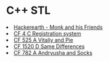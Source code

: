 # C++ STL

<li><a href="https://www.hackerearth.com/practice/data-structures/trees/binary-search-tree/practice-problems/algorithm/monk-and-his-friends/">Hackerearth - Monk and his Friends</a></li>
<li><a href="https://codeforces.com/contest/4/problem/C">CF 4 C Registration system</a></li>
<li><a href="https://codeforces.com/contest/525/problem/A">CF 525 A Vitaliy and Pie</a></li>
<li><a href="https://codeforces.com/contest/1520/problem/D">CF 1520 D Same Differences</a></li>
<li><a href="https://codeforces.com/problemset/problem/782/A">CF 782 A Andryusha and Socks</a></li>

